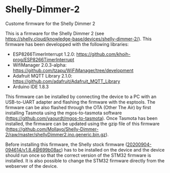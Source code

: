 # Shelly-Dimmer-2
Custome firmware for the Shelly Dimmer 2

This is a firmware for the Shelly Dimmer 2 (see https://shelly.cloud/knowledge-base/devices/shelly-dimmer-2/). This firmware has been developped with the following libraries:
- ESP8266TimerInterrupt 1.2.0: https://github.com/khoih-prog/ESP8266TimerInterrupt
- WifiManager 2.0.3-alpha: https://github.com/tzapu/WiFiManager/tree/development
- Adafruit MQTT Library 2.1.0: https://github.com/adafruit/Adafruit_MQTT_Library
- Arduino IDE 1.8.3

This firmware can be installed by connecting the device to a PC with an USB-to-UART adapter and flashing the firmware with the esptools. The firmware can be also flashed through the OTA (Other The Air) by first installing Tasmota using the mgos-to-tasmota software (https://github.com/yaourdt/mgos-to-tasmota). Once Tasmota has been installed, the firmware can be updated using the gzip file of this firmware (https://github.com/Mollayo/Shelly-Dimmer-2/raw/master/shellyDimmer2.ino.generic.bin.gz).

Before installing this firmware, the Shelly stock firmware (<a href="https://github.com/Mollayo/Shelly-Dimmer-2-Reverse-Engineering/blob/master/shelly%20stock%20firmware/shelly_dimmer_2%2020200904-094614%20v1.8.4%40699b08ac.bin">20200904-094614/v1.8.4@699b08ac</a>) has to be installed on the device and the device should run once so that the correct version of the STM32 firmware is installed. It is also possible to change the STM32 firmware directly from the webserver of the device.

